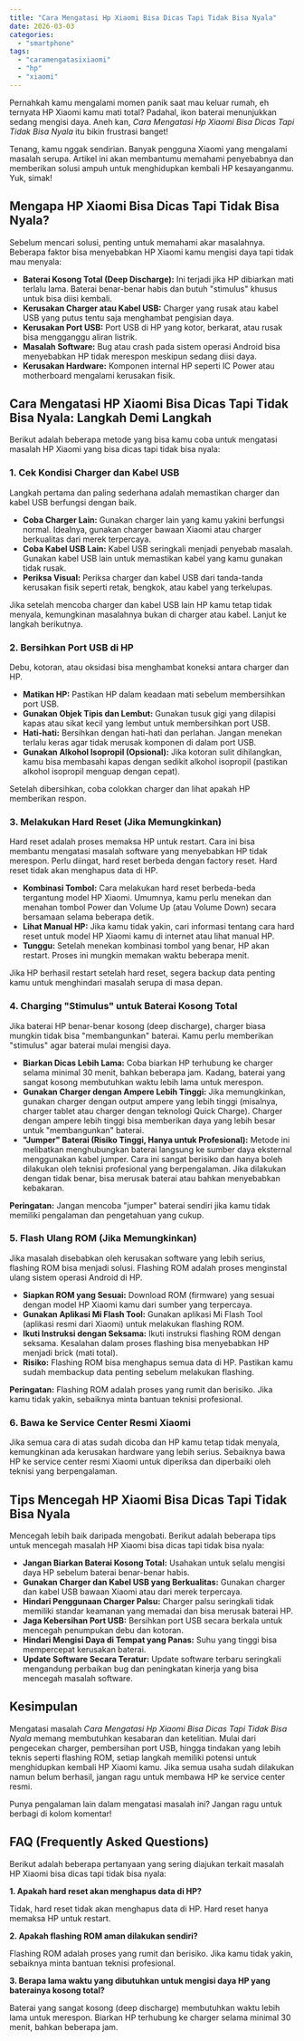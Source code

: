 ```yaml
---
title: "Cara Mengatasi Hp Xiaomi Bisa Dicas Tapi Tidak Bisa Nyala"
date: 2026-03-03
categories: 
  - "smartphone"
tags: 
  - "caramengatasixiaomi"
  - "hp"
  - "xiaomi"
---
```


Pernahkah kamu mengalami momen panik saat mau keluar rumah, eh ternyata HP Xiaomi kamu mati total? Padahal, ikon baterai menunjukkan sedang mengisi daya. Aneh kan, _Cara Mengatasi Hp Xiaomi Bisa Dicas Tapi Tidak Bisa Nyala_ itu bikin frustrasi banget!

Tenang, kamu nggak sendirian. Banyak pengguna Xiaomi yang mengalami masalah serupa. Artikel ini akan membantumu memahami penyebabnya dan memberikan solusi ampuh untuk menghidupkan kembali HP kesayanganmu. Yuk, simak!

## Mengapa HP Xiaomi Bisa Dicas Tapi Tidak Bisa Nyala?

Sebelum mencari solusi, penting untuk memahami akar masalahnya. Beberapa faktor bisa menyebabkan HP Xiaomi kamu mengisi daya tapi tidak mau menyala:

- **Baterai Kosong Total (Deep Discharge):** Ini terjadi jika HP dibiarkan mati terlalu lama. Baterai benar-benar habis dan butuh "stimulus" khusus untuk bisa diisi kembali.
- **Kerusakan Charger atau Kabel USB:** Charger yang rusak atau kabel USB yang putus tentu saja menghambat pengisian daya.
- **Kerusakan Port USB:** Port USB di HP yang kotor, berkarat, atau rusak bisa mengganggu aliran listrik.
- **Masalah Software:** Bug atau crash pada sistem operasi Android bisa menyebabkan HP tidak merespon meskipun sedang diisi daya.
- **Kerusakan Hardware:** Komponen internal HP seperti IC Power atau motherboard mengalami kerusakan fisik.

## Cara Mengatasi HP Xiaomi Bisa Dicas Tapi Tidak Bisa Nyala: Langkah Demi Langkah

Berikut adalah beberapa metode yang bisa kamu coba untuk mengatasi masalah HP Xiaomi yang bisa dicas tapi tidak bisa nyala:

### 1\. Cek Kondisi Charger dan Kabel USB

Langkah pertama dan paling sederhana adalah memastikan charger dan kabel USB berfungsi dengan baik.

- **Coba Charger Lain:** Gunakan charger lain yang kamu yakini berfungsi normal. Idealnya, gunakan charger bawaan Xiaomi atau charger berkualitas dari merek terpercaya.
- **Coba Kabel USB Lain:** Kabel USB seringkali menjadi penyebab masalah. Gunakan kabel USB lain untuk memastikan kabel yang kamu gunakan tidak rusak.
- **Periksa Visual:** Periksa charger dan kabel USB dari tanda-tanda kerusakan fisik seperti retak, bengkok, atau kabel yang terkelupas.

Jika setelah mencoba charger dan kabel USB lain HP kamu tetap tidak menyala, kemungkinan masalahnya bukan di charger atau kabel. Lanjut ke langkah berikutnya.

### 2\. Bersihkan Port USB di HP

Debu, kotoran, atau oksidasi bisa menghambat koneksi antara charger dan HP.

- **Matikan HP:** Pastikan HP dalam keadaan mati sebelum membersihkan port USB.
- **Gunakan Objek Tipis dan Lembut:** Gunakan tusuk gigi yang dilapisi kapas atau sikat kecil yang lembut untuk membersihkan port USB.
- **Hati-hati:** Bersihkan dengan hati-hati dan perlahan. Jangan menekan terlalu keras agar tidak merusak komponen di dalam port USB.
- **Gunakan Alkohol Isopropil (Opsional):** Jika kotoran sulit dihilangkan, kamu bisa membasahi kapas dengan sedikit alkohol isopropil (pastikan alkohol isopropil menguap dengan cepat).

Setelah dibersihkan, coba colokkan charger dan lihat apakah HP memberikan respon.

### 3\. Melakukan Hard Reset (Jika Memungkinkan)

Hard reset adalah proses memaksa HP untuk restart. Cara ini bisa membantu mengatasi masalah software yang menyebabkan HP tidak merespon. Perlu diingat, hard reset berbeda dengan factory reset. Hard reset tidak akan menghapus data di HP.

- **Kombinasi Tombol:** Cara melakukan hard reset berbeda-beda tergantung model HP Xiaomi. Umumnya, kamu perlu menekan dan menahan tombol Power dan Volume Up (atau Volume Down) secara bersamaan selama beberapa detik.
- **Lihat Manual HP:** Jika kamu tidak yakin, cari informasi tentang cara hard reset untuk model HP Xiaomi kamu di internet atau lihat manual HP.
- **Tunggu:** Setelah menekan kombinasi tombol yang benar, HP akan restart. Proses ini mungkin memakan waktu beberapa menit.

Jika HP berhasil restart setelah hard reset, segera backup data penting kamu untuk menghindari masalah serupa di masa depan.

### 4\. Charging "Stimulus" untuk Baterai Kosong Total

Jika baterai HP benar-benar kosong (deep discharge), charger biasa mungkin tidak bisa "membangunkan" baterai. Kamu perlu memberikan "stimulus" agar baterai mulai mengisi daya.

- **Biarkan Dicas Lebih Lama:** Coba biarkan HP terhubung ke charger selama minimal 30 menit, bahkan beberapa jam. Kadang, baterai yang sangat kosong membutuhkan waktu lebih lama untuk merespon.
- **Gunakan Charger dengan Ampere Lebih Tinggi:** Jika memungkinkan, gunakan charger dengan output ampere yang lebih tinggi (misalnya, charger tablet atau charger dengan teknologi Quick Charge). Charger dengan ampere lebih tinggi bisa memberikan daya yang lebih besar untuk "membangunkan" baterai.
- **"Jumper" Baterai (Risiko Tinggi, Hanya untuk Profesional):** Metode ini melibatkan menghubungkan baterai langsung ke sumber daya eksternal menggunakan kabel jumper. Cara ini sangat berisiko dan hanya boleh dilakukan oleh teknisi profesional yang berpengalaman. Jika dilakukan dengan tidak benar, bisa merusak baterai atau bahkan menyebabkan kebakaran.

**Peringatan:** Jangan mencoba "jumper" baterai sendiri jika kamu tidak memiliki pengalaman dan pengetahuan yang cukup.

### 5\. Flash Ulang ROM (Jika Memungkinkan)

Jika masalah disebabkan oleh kerusakan software yang lebih serius, flashing ROM bisa menjadi solusi. Flashing ROM adalah proses menginstal ulang sistem operasi Android di HP.

- **Siapkan ROM yang Sesuai:** Download ROM (firmware) yang sesuai dengan model HP Xiaomi kamu dari sumber yang terpercaya.
- **Gunakan Aplikasi Mi Flash Tool:** Gunakan aplikasi Mi Flash Tool (aplikasi resmi dari Xiaomi) untuk melakukan flashing ROM.
- **Ikuti Instruksi dengan Seksama:** Ikuti instruksi flashing ROM dengan seksama. Kesalahan dalam proses flashing bisa menyebabkan HP menjadi brick (mati total).
- **Risiko:** Flashing ROM bisa menghapus semua data di HP. Pastikan kamu sudah membackup data penting sebelum melakukan flashing.

**Peringatan:** Flashing ROM adalah proses yang rumit dan berisiko. Jika kamu tidak yakin, sebaiknya minta bantuan teknisi profesional.

### 6\. Bawa ke Service Center Resmi Xiaomi

Jika semua cara di atas sudah dicoba dan HP kamu tetap tidak menyala, kemungkinan ada kerusakan hardware yang lebih serius. Sebaiknya bawa HP ke service center resmi Xiaomi untuk diperiksa dan diperbaiki oleh teknisi yang berpengalaman.

## Tips Mencegah HP Xiaomi Bisa Dicas Tapi Tidak Bisa Nyala

Mencegah lebih baik daripada mengobati. Berikut adalah beberapa tips untuk mencegah masalah HP Xiaomi bisa dicas tapi tidak bisa nyala:

- **Jangan Biarkan Baterai Kosong Total:** Usahakan untuk selalu mengisi daya HP sebelum baterai benar-benar habis.
- **Gunakan Charger dan Kabel USB yang Berkualitas:** Gunakan charger dan kabel USB bawaan Xiaomi atau dari merek terpercaya.
- **Hindari Penggunaan Charger Palsu:** Charger palsu seringkali tidak memiliki standar keamanan yang memadai dan bisa merusak baterai HP.
- **Jaga Kebersihan Port USB:** Bersihkan port USB secara berkala untuk mencegah penumpukan debu dan kotoran.
- **Hindari Mengisi Daya di Tempat yang Panas:** Suhu yang tinggi bisa mempercepat kerusakan baterai.
- **Update Software Secara Teratur:** Update software terbaru seringkali mengandung perbaikan bug dan peningkatan kinerja yang bisa mencegah masalah software.

## Kesimpulan

Mengatasi masalah _Cara Mengatasi Hp Xiaomi Bisa Dicas Tapi Tidak Bisa Nyala_ memang membutuhkan kesabaran dan ketelitian. Mulai dari pengecekan charger, pembersihan port USB, hingga tindakan yang lebih teknis seperti flashing ROM, setiap langkah memiliki potensi untuk menghidupkan kembali HP Xiaomi kamu. Jika semua usaha sudah dilakukan namun belum berhasil, jangan ragu untuk membawa HP ke service center resmi.

Punya pengalaman lain dalam mengatasi masalah ini? Jangan ragu untuk berbagi di kolom komentar!

## FAQ (Frequently Asked Questions)

Berikut adalah beberapa pertanyaan yang sering diajukan terkait masalah HP Xiaomi bisa dicas tapi tidak bisa nyala:

**1\. Apakah hard reset akan menghapus data di HP?**

Tidak, hard reset tidak akan menghapus data di HP. Hard reset hanya memaksa HP untuk restart.

**2\. Apakah flashing ROM aman dilakukan sendiri?**

Flashing ROM adalah proses yang rumit dan berisiko. Jika kamu tidak yakin, sebaiknya minta bantuan teknisi profesional.

**3\. Berapa lama waktu yang dibutuhkan untuk mengisi daya HP yang baterainya kosong total?**

Baterai yang sangat kosong (deep discharge) membutuhkan waktu lebih lama untuk merespon. Biarkan HP terhubung ke charger selama minimal 30 menit, bahkan beberapa jam.
